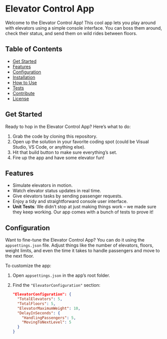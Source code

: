 # Elevator Control App

Welcome to the Elevator Control App! This cool app lets you play around with elevators using a simple console interface. You can boss them around, check their status, and send them on wild rides between floors.

## Table of Contents

- [Get Started](#get-started)
- [Features](#features)
- [Configuration](#configuration)
- [Installation](#installation)
- [How to Use](#how-to-use)
- [Tests](#tests)
- [Contribute](#contribute)
- [License](#license)

## Get Started

Ready to hop in the Elevator Control App? Here’s what to do:

1. Grab the code by cloning this repository.
2. Open up the solution in your favorite coding spot (could be Visual Studio, VS Code, or anything else).
3. Hit that build button to make sure everything’s set.
4. Fire up the app and have some elevator fun!

## Features

- Simulate elevators in motion.
- Watch elevator status updates in real time.
- Give elevators tasks by sending passenger requests.
- Enjoy a tidy and straightforward console user interface.
- **Unit Tests**: We didn’t stop at just making things work – we made sure they keep working. Our app comes with a bunch of tests to prove it!

## Configuration

Want to fine-tune the Elevator Control App? You can do it using the `appsettings.json` file. Adjust things like the number of elevators, floors, weight limits, and even the time it takes to handle passengers and move to the next floor.

To customize the app:

1. Open `appsettings.json` in the app’s root folder.
2. Find the `"ElevatorConfiguration"` section:

   ```json
   "ElevatorConfiguration": {
     "TotalElevators": 5,
     "TotalFloors": 5,
     "ElevatorMaximumWeight": 10,
     "DelayInSeconds": {
       "HandlingPassengers": 5,
       "MovingToNextLevel": 5
     }
   }
